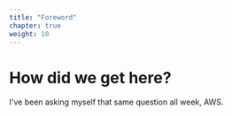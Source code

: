 ```yaml
---
title: "Foreword"
chapter: true
weight: 10
---
```


# How did we get here?
I've been asking myself that same question all week, AWS.
